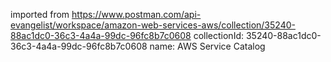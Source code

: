 imported from https://www.postman.com/api-evangelist/workspace/amazon-web-services-aws/collection/35240-88ac1dc0-36c3-4a4a-99dc-96fc8b7c0608
collectionId: 35240-88ac1dc0-36c3-4a4a-99dc-96fc8b7c0608
name: AWS Service Catalog